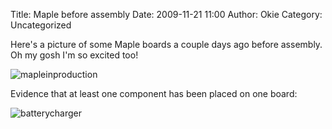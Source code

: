 Title: Maple before assembly
Date: 2009-11-21 11:00
Author: Okie
Category: Uncategorized

Here's a picture of some Maple boards a couple days ago before assembly.
Oh my gosh I'm so excited too!

![mapleinproduction][]

Evidence that at least one component has been placed on one board:

![batterycharger][]

  [mapleinproduction]: http://blogs.leaflabs.com/wp-content/uploads/mapleinproduction-1024x768.jpg
    "mapleinproduction"
  [batterycharger]: http://blogs.leaflabs.com/wp-content/uploads/batterycharger-300x209.jpg
    "batterycharger"
